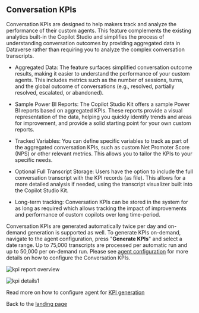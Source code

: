 ## Conversation KPIs

Conversation KPIs are designed to help makers track and analyze the performance of their custom agents. This feature complements the existing analytics built-in the Copilot Studio and simplifies the process of understanding conversation outcomes by providing aggregated data in Dataverse rather than requiring you to analyze the complex conversation transcripts. 

* Aggregated Data: The feature surfaces simplified conversation outcome results, making it easier to understand the performance of your custom agents. This includes metrics such as the number of sessions, turns, and the global outcome of conversations (e.g., resolved, partially resolved, escalated, or abandoned).

* Sample Power BI Reports: The Copilot Studio Kit offers a sample Power BI reports based on aggregated KPIs. These reports provide a visual representation of the data, helping you quickly identify trends and areas for improvement, and provide a solid starting point for your own custom reports.

* Tracked Variables: You can define specific variables to track as part of the aggregated conversation KPIs, such as custom Net Promoter Score (NPS) or other relevant metrics. This allows you to tailor the KPIs to your specific needs.

* Optional Full Transcript Storage: Users have the option to include the full conversation transcript with the KPI records (as file). This allows for a more detailed analysis if needed, using the transcript visualizer built into the Copilot Studio Kit.

* Long-term tracking: Conversation KPIs can be stored in the system for as long as required which allows tracking the impact of improvements and performance of custom copilots over long time-period.

Conversation KPIs are generated automatically twice per day and on-demand generation is supported as well. To generate KPIs on-demand, navigate to the agent configuration, press "**Generate KPIs**" and select a date range. Up to 75,000 transcripts are processed per automatic run and up to 50,000 per on-demand run. Please see [agent configuration](./CONFIGURE_COPILOTS.md) for more details on how to configure the Conversation KPIs.

![kpi report overview](https://github.com/user-attachments/assets/bca1bc9e-2d6f-42bc-a6b6-798003999f21)

![kpi details1](https://github.com/user-attachments/assets/96b48373-a7a0-4062-adb8-68bd97d22e12)

Read more on how to configure agent for [KPI generation](./CONFIGURE_COPILOTS.md#configure-a-new-agent-for-conversation-kpis)

Back to the [landing page](./README.md)
